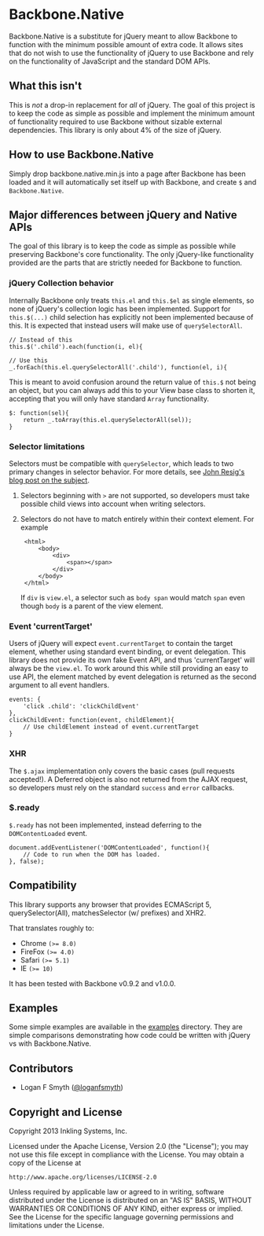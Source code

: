 # Backbone.Native

Backbone.Native is a substitute for jQuery meant to allow Backbone to function with the minimum
possible amount of extra code. It allows sites that do not wish to use the functionality of
jQuery to use Backbone and rely on the functionality of JavaScript and the standard DOM APIs.

## What this isn't

This is *not* a drop-in replacement for *all* of jQuery. The goal of this project is to keep the
code as simple as possible and implement the minimum amount of functionality required to use
Backbone without sizable external dependencies. This library is only about 4% of the size of
jQuery.

## How to use Backbone.Native

Simply drop backbone.native.min.js into a page after Backbone has been loaded and it will
automatically set itself up with Backbone, and create `$` and `Backbone.Native`.

## Major differences between jQuery and Native APIs

The goal of this library is to keep the code as simple as possible while preserving Backbone's
core functionality. The only jQuery-like functionality provided are the parts that are
strictly needed for Backbone to function.

### jQuery Collection behavior

Internally Backbone only treats `this.el` and `this.$el` as single elements, so none of jQuery's
collection logic has been implemented. Support for `this.$(...)` child selection has explicitly
not been implemented because of this. It is expected that instead users will make use of
`querySelectorAll`.

    // Instead of this
    this.$('.child').each(function(i, el){

    // Use this
    _.forEach(this.el.querySelectorAll('.child'), function(el, i){

This is meant to avoid confusion around the return value of `this.$` not being an object, but
you can always add this to your View base class to shorten it, accepting that you will only
have standard `Array` functionality.

    $: function(sel){
        return _.toArray(this.el.querySelectorAll(sel));
    }

### Selector limitations

Selectors must be compatible with `querySelector`, which leads to two primary changes in
selector behavior. For more details, see
[John Resig's blog post on the subject](http://ejohn.org/blog/thoughts-on-queryselectorall/).

1. Selectors beginning with `>` are not supported, so developers must take possible child views
   into account when writing selectors.
2. Selectors do not have to match entirely within their context element. For example

        <html>
            <body>
                <div>
                    <span></span>
                </div>
            </body>
        </html>

   If `div` is `view.el`, a selector such as `body span` would match `span` even though `body` is
   a parent of the view element.

### Event 'currentTarget'

Users of jQuery will expect `event.currentTarget` to contain the target element, whether using
standard event binding, or event delegation. This library does not provide its own fake Event
API, and thus 'currentTarget' will always be the `view.el`. To work around this while still
providing an easy to use API, the element matched by event delegation is returned as the second
argument to all event handlers.

    events: {
        'click .child': 'clickChildEvent'
    },
    clickChildEvent: function(event, childElement){
        // Use childElement instead of event.currentTarget
    }

### XHR

The `$.ajax` implementation only covers the basic cases (pull requests accepted!). A Deferred
object is also not returned from the AJAX request, so developers must rely on the standard
`success` and `error` callbacks.

### $.ready

`$.ready` has not been implemented, instead deferring to the `DOMContentLoaded` event.

    document.addEventListener('DOMContentLoaded', function(){
        // Code to run when the DOM has loaded.
    }, false);

## Compatibility

This library supports any browser that provides ECMAScript 5, querySelector(All),
matchesSelector (w/ prefixes) and XHR2.

That translates roughly to:

 * Chrome `(>= 8.0)`
 * FireFox `(>= 4.0)`
 * Safari `(>= 5.1)`
 * IE `(>= 10)`

It has been tested with Backbone v0.9.2 and v1.0.0.

## Examples

Some simple examples are available in the [examples](examples/) directory. They are simple
comparisons demonstrating how code could be written with jQuery vs with Backbone.Native.

## Contributors

 * Logan F Smyth ([@loganfsmyth](http://www.twitter.com/loganfsmyth))

## Copyright and License

Copyright 2013 Inkling Systems, Inc.

Licensed under the Apache License, Version 2.0 (the "License");
you may not use this file except in compliance with the License.
You may obtain a copy of the License at

    http://www.apache.org/licenses/LICENSE-2.0

Unless required by applicable law or agreed to in writing, software
distributed under the License is distributed on an "AS IS" BASIS,
WITHOUT WARRANTIES OR CONDITIONS OF ANY KIND, either express or implied.
See the License for the specific language governing permissions and
limitations under the License.
